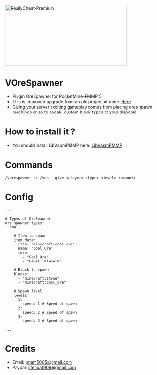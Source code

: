 <img src="https://static.wikia.nocookie.net/minecraft_gamepedia/images/3/35/Caves_%26_Cliffs_Ores.png" alt="ReallyCheat-Premium" height="200" width="400" />

# VOreSpawner
- Plugin OreSpawner for PocketMine-PMMP 5
- This is improved upgrade from an old project of mine. [Here](https://github.com/VennDev/OreSpawner)
- Giving your server exciting gameplay comes from placing ores spawn machines or so to speak, custom block types at your disposal.

# How to install it ?
- You should install LibVapmPMMP here: [LibVapmPMMP](https://poggit.pmmp.io/ci/VennDev/LibVapmPMMP/LibVapmPMMP)

# Commands
```
/vorespawner or /vos - give <player> <type> <level> <amount>
```

# Config
```config
---

# Types of OreSpawner
ore_spawner_types:
  coal:

    # Item to spawn
    item_data:
      item: "minecraft:coal_ore"
      name: "Coal Ore"
      lore:
        - "Coal Ore"
        - "Level: %level%"

    # Block to spawn
    blocks:
      - "minecraft:stone"
      - "minecraft:coal_ore"

    # Spawn level
    levels:
      1:
        speed: 1 # Speed of spawn
      2:
        speed: 2 # Speed of spawn
      3:
        speed: 3 # Speed of spawn

...
```

# Credits
- Email: pnam5005@gmail.com
- Paypal: lifeboat909@gmail.com
